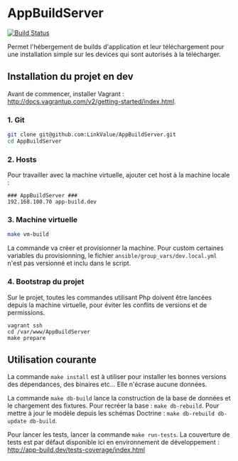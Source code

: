 # AppBuildServer

[![Build Status](https://travis-ci.org/LinkValue/AppBuildServer.svg?branch=master)](https://travis-ci.org/LinkValue/AppBuildServer)

Permet l'hébergement de builds d'application et leur téléchargement pour une installation simple sur les devices qui sont autorisés à la télécharger.

## Installation du projet en dev
Avant de commencer, installer Vagrant : http://docs.vagrantup.com/v2/getting-started/index.html.

### 1. Git
```bash
git clone git@github.com:LinkValue/AppBuildServer.git
cd AppBuildServer
```

### 2. Hosts
Pour travailler avec la machine virtuelle, ajouter cet host à la machine locale :
```
### AppBuildServer ###
192.168.100.70 app-build.dev
```

### 3. Machine virtuelle
```bash
make vm-build
```
La commande va créer et provisionner la machine.
Pour custom certaines variables du provisionning, le fichier ```ansible/group_vars/dev.local.yml``` n'est pas versionné et inclu dans le script.

### 4. Bootstrap du projet
Sur le projet, toutes les commandes utilisant Php doivent être lancées depuis la machine virtuelle, pour éviter les conflits de versions et de permissions.
```ssh
vagrant ssh
cd /var/www/AppBuildServer
make prepare
```

## Utilisation courante
La commande ```make install``` est à utiliser pour installer les bonnes versions des dépendances, des binaires etc... Elle n'écrase aucune données.

La commande ```make db-build``` lance la construction de la base de données et le chargement des fixtures.
Pour recréer la base : ```make db-rebuild```.
Pour mettre à jour le modèle depuis les schémas Doctrine : ```make db-rebuild db-update db-build```.

Pour lancer les tests, lancer la commande ```make run-tests```.
La couverture de tests est par défaut disponible ici en environnement de développement : http://app-build.dev/tests-coverage/index.html
